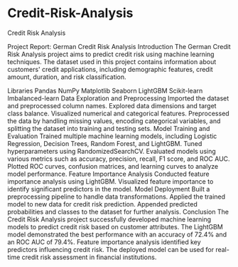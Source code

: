 # Credit-Risk-Analysis
Credit Risk Analysis


Project Report: German Credit Risk Analysis
Introduction
The German Credit Risk Analysis project aims to predict credit risk using machine learning techniques. The dataset used in this project contains information about customers' credit applications, including demographic features, credit amount, duration, and risk classification.

Libraries
Pandas
NumPy
Matplotlib
Seaborn
LightGBM
Scikit-learn
Imbalanced-learn
Data Exploration and Preprocessing
Imported the dataset and preprocessed column names.
Explored data dimensions and target class balance.
Visualized numerical and categorical features.
Preprocessed the data by handling missing values, encoding categorical variables, and splitting the dataset into training and testing sets.
Model Training and Evaluation
Trained multiple machine learning models, including Logistic Regression, Decision Trees, Random Forest, and LightGBM.
Tuned hyperparameters using RandomizedSearchCV.
Evaluated models using various metrics such as accuracy, precision, recall, F1 score, and ROC AUC.
Plotted ROC curves, confusion matrices, and learning curves to analyze model performance.
Feature Importance Analysis
Conducted feature importance analysis using LightGBM.
Visualized feature importance to identify significant predictors in the model.
Model Deployment
Built a preprocessing pipeline to handle data transformations.
Applied the trained model to new data for credit risk prediction.
Appended predicted probabilities and classes to the dataset for further analysis.
Conclusion
The Credit Risk Analysis project successfully developed machine learning models to predict credit risk based on customer attributes. The LightGBM model demonstrated the best performance with an accuracy of 72.4% and an ROC AUC of 79.4%. Feature importance analysis identified key predictors influencing credit risk. The deployed model can be used for real-time credit risk assessment in financial institutions.
